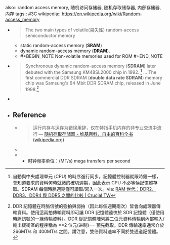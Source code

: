 also:: random access memory, 随机访问存储器, 随机存取储存器, 内部存储器, 内存
tags:: #3C
wikipedia:: https://en.wikipedia.org/wiki/Random-access_memory

  - > The two main types of volatile(易失性) random-access semiconductor memory
    - static random-access memory (**SRAM**)
    - dynamic random-access memory (**DRAM**).
    - #+BEGIN_NOTE
      Non-volatile memories used for ROM
      #+END_NOTE
  - > Synchronous dynamic random-access memory (**SDRAM**) later debuted with the Samsung KM48SL2000 chip in 1992. [^SDRAM]
    ...
    The first commercial DDR SDRAM (**double data rate SDRAM**) memory chip was Samsung's 64 Mbit DDR SDRAM chip, released in June 1998.[^DDR]
-
- ## Reference
  - > 运行内存与运存为错误用辞，仅在特指手机内存的非专业交流中流行
    — [随机存取存储器 - 维基百科，自由的百科全书 (wikipedia.org)](https://zh.wikipedia.org/wiki/%E9%9A%8F%E6%9C%BA%E5%AD%98%E5%8F%96%E5%AD%98%E5%82%A8%E5%99%A8#cite_note-1)
  - [^SDRAM]: 自動與中央處理單元 (CPU) 的時序進行同步。記憶體控制器就跟時鐘一樣，會知道要求的資料何時就緒的確切週期，因此表示 CPU 不必等候記憶體存取。SDRAM 每個時脈週期僅可讀取/寫入一次。via: [RAM 世代：DDR2、DDR3、DDR4 與 DDR5 之間的比較 | Crucial TW](https://www.crucial.tw/articles/about-memory/difference-among-ddr2-ddr3-ddr4-and-ddr5-memory)
  - [^DDR]: DDR 記憶體在時脈信號的強拍與弱拍（因此每個週期兩次）皆會向處理器傳輸資料。使用這兩拍傳輸資料即可讓 DDR 記憶體遠快於 SDR 記憶體（僅使用時脈訊號的一緣傳輸資料）。DDR 從記憶體陣列將二位元資料傳輸到內部輸入/輸出緩衝區的程序稱為 ==2 位元(进制)== 預先截取。DDR 傳輸速率通常介於 266MT/s 和 400MT/s 之間。請注意，雙倍資料速率不同於雙通道記憶體。
    - 时钟频率单位：(MT/s) mega transfers per second